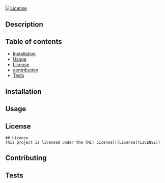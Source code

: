 # 

  [![License](https://img.shields.io/badge/license-MIT-blue.svg)](LICENSE)

  ## Description

  

  ## Table of contents

  - [Installation](#installation)
  - [Usage](#Usage)
  - [License](#license)
  - [contribution](#contribution)
  - [Tests](#tests)

  ## Installation
  

  ## Usage

  

  ## License
  
    ## License
    This project is licensed under the [MIT License]([License](LICENSE))

  ## Contributing

  

  ## Tests
  

